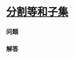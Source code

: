 # [分割等和子集](https://leetcode-cn.com/problems/partition-equal-subset-sum)

### 问题



### 解答

```

```

